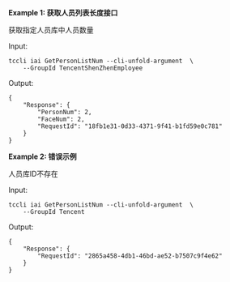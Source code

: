 **Example 1: 获取人员列表长度接口**

获取指定人员库中人员数量

Input: 

```
tccli iai GetPersonListNum --cli-unfold-argument  \
    --GroupId TencentShenZhenEmployee
```

Output: 
```
{
    "Response": {
        "PersonNum": 2,
        "FaceNum": 2,
        "RequestId": "18fb1e31-0d33-4371-9f41-b1fd59e0c781"
    }
}
```

**Example 2: 错误示例**

人员库ID不存在

Input: 

```
tccli iai GetPersonListNum --cli-unfold-argument  \
    --GroupId Tencent
```

Output: 
```
{
    "Response": {
        "RequestId": "2865a458-4db1-46bd-ae52-b7507c9f4e62"
    }
}
```

